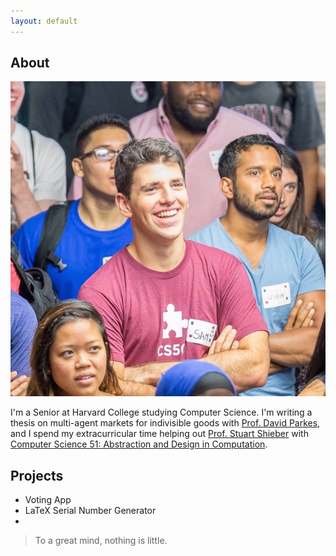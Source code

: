 ```yaml
---
layout: default
---
```


## About

<img class="profile-picture" src="headshot_new.jpg">

I'm a Senior at Harvard College studying Computer Science. I'm writing a thesis
on multi-agent markets for indivisible goods with
[Prof. David Parkes](http://eecs.harvard.edu/parkes), and I spend my extracurricular time helping out
[Prof. Stuart Shieber](http://eecs.harvard.edu/shieber/) with [Computer Science 51: Abstraction and 
Design in Computation](http://cs51.io).

## Projects

- Voting App
- LaTeX Serial Number Generator
- 

> To a great mind, nothing is little. 
